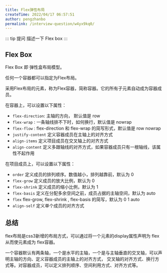 ```yaml
---
title: Flex弹性布局
createTime: 2022/04/17 06:57:51
author: pengzhanbo
permalink: /interview-question/w4yx9kq0/
---
```


::: tip 提问
描述一下 Flex box
:::

## Flex Box

Flex Box 即 弹性盒布局模型。

任何一个容器都可以指定为Flex布局。

采用Flex布局的元素，称为Flex容器，简称容器。它的所有子元素自动成为容器成员。

在容器上，可以设置以下属性：

- `flex-direction`: 主轴的方向， 默认值是 row
- `flex-wrap` : 一条轴线排不下时，如何换行，默认值是 nowrap
- `flex-flow` : flex-direction 和 flex-wrap 的简写形式，默认值是 row nowrap
- `justify-content` 定义容器成员在主轴上的对齐方式
- `align-items` 定义项目成员在交叉轴上的对齐方式
- `align-content` 定义多跟轴线的对齐方式，如果容器成员只有一根轴线，该属性不起作用

在项目成员上，可以设置以下属性：

- `order` 定义成员的排列顺序。数值越小，排列越靠前，默认为 0
- `flex-grow` 定义成员的放大比例，默认为 0
- `flex-shrink` 定义成员的缩小比例，默认为 1
- `flex-basis` 定义在分配多余空间之前，成员占据的主轴空间，默认为 auto
- `flex` flex-grow, flex-shrink , flex-basis 的简写，默认为 0 1 auto
- `align-self` 定义单个成员的对齐方式

## 总结

flex布局是css3新增的布局方式，可以通过将一个元素的display属性声明为 flex 从而使元素成为 flex容器。

一个容器默认有两条轴，一个是水平的主轴，一个是与主轴垂直的交叉轴，可以声明主轴的方向、定义容器成员的主轴上的对齐方式，
交叉轴的对齐方式、换行方式等。对容器成员，可以定义排列顺序、空间利用方式、对齐方式等。
